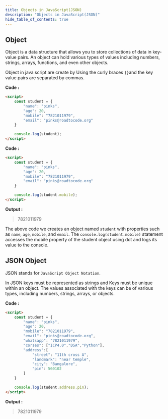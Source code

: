 ```yaml
---
title: Objects in JavaScript(JSON)
description: "Objects in JavaScript(JSON)"
hide_table_of_contents: true
---
```


## Object

Object is a data structure that allows you to store collections of data in key-value pairs. An object can hold various types of values including numbers, strings, arrays, functions, and even other objects.

Object in java script are create by Using the curly braces `{}`and the key value pairs are separated by commas. 

**Code :**

```html
<script>
    const student = {
        "name": "pinks",
        "age": 20,
        "mobile": "7821011979",
        "email": "pinks@roadtocode.org"
    }

    console.log(student);
</script>
```

**Code :**

```html
<script>
    const student = {
        "name": "pinks",
        "age": 20,
        "mobile": "7821011979",
        "email": "pinks@roadtocode.org"
    }

    console.log(student.mobile);
</script>
```

**Output :**

>7821011979

The above code we creates an object named `student` with properties such as `name`, `age`, `mobile`, and `email`. The `console.log(student.mobile)` statement accesses the mobile property of the student object using dot and logs its value to the console.

## JSON Object 

JSON stands for `JavaScript Object Notation`.

In JSON keys must be represented as strings and Keys must be unique within an object. The values associated with the keys can be of various types, including numbers, strings, arrays, or objects.

**Code :**

```html
<script>
    const student = {
        "name": "pinks",
        "age": 20,
        "mobile": "7821011979",
        "email": "pinks@roadtocode.org",
        "whatsapp": "7821011979",
        "corses": ["ICP4.0","DSA","Python"],
        "address":[
            "street": "11th cross A",
            "landmark": "near temple",
            "city": "Bangalore",
            "pin": 560102
        ]
    }

    console.log(student.address.pin);
</script>
```

**Output :**

>7821011979

